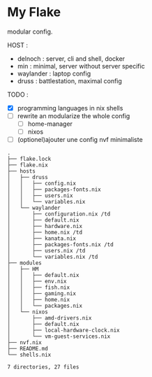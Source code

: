 # My Flake

modular config.

HOST :

- delnoch : server, cli and shell, docker
- min : minimal, server without server specific
- waylander : laptop config
- druss : battlestation, maximal config

TODO :

- [x] programming languages in nix shells
- [ ] rewrite an modularize the whole config
  - [ ] home-manager
  - [ ] nixos
- [ ] (optionel)ajouter une config nvf minimaliste

```
.
├── flake.lock
├── flake.nix
├── hosts
│   ├── druss
│   │   ├── config.nix
│   │   ├── packages-fonts.nix
│   │   ├── users.nix
│   │   └── variables.nix
│   └── waylander
│       ├── configuration.nix /td
│       ├── default.nix
│       ├── hardware.nix
│       ├── home.nix /td
│       ├── kanata.nix
│       ├── packages-fonts.nix /td
│       ├── users.nix /td
│       └── variables.nix /td
├── modules
│   ├── HM
│   │   ├── default.nix
│   │   ├── env.nix
│   │   ├── fish.nix
│   │   ├── gaming.nix
│   │   ├── home.nix
│   │   └── packages.nix
│   └── nixos
│       ├── amd-drivers.nix
│       ├── default.nix
│       ├── local-hardware-clock.nix
│       └── vm-guest-services.nix
├── nvf.nix
├── README.md
└── shells.nix

7 directories, 27 files
```

